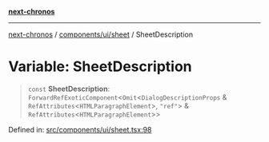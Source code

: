 [**next-chronos**](../../../../README.md)

***

[next-chronos](../../../../README.md) / [components/ui/sheet](../README.md) / SheetDescription

# Variable: SheetDescription

> `const` **SheetDescription**: `ForwardRefExoticComponent`\<`Omit`\<`DialogDescriptionProps` & `RefAttributes`\<`HTMLParagraphElement`\>, `"ref"`\> & `RefAttributes`\<`HTMLParagraphElement`\>\>

Defined in: [src/components/ui/sheet.tsx:98](https://github.com/Bababum95/next-chronos/blob/41860730c8dd12c16699269e1eee86402c8d1a9f/src/components/ui/sheet.tsx#L98)
